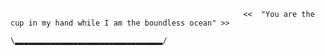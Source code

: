 




                                                          
                                                        <<  "You are the cup in my hand while I am the boundless ocean" >>
                                                          \▂▂▂▂▂▂▂▂▂▂▂▂▂▂▂▂▂▂▂▂▂▂▂▂▂▂▂▂▂▂▂▂▂/
